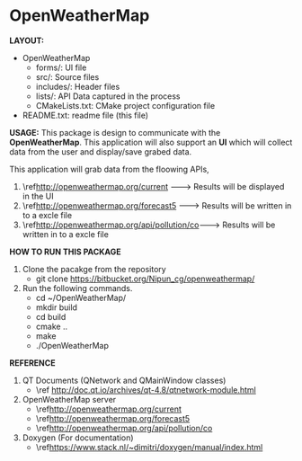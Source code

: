 # OpenWeatherMap

**LAYOUT:**
- OpenWeatherMap 
  - forms/:                 UI file
  - src/:                   Source files
  - includes/:              Header files
  - lists/:                 API Data captured in the process	
  - CMakeLists.txt:         CMake project configuration file
- README.txt:             readme file (this file)

**USAGE:**
This package is design to communicate with the **OpenWeatherMap**. This application will also support an **UI** which will collect data from the user and display/save grabed data. 

This application will grab data from the floowing APIs,
   1) \ref<http://openweathermap.org/current>         ---> Results will be displayed in the UI
   2) \ref<http://openweathermap.org/forecast5>       ---> Results will be written in to a excle file
   3) \ref<http://openweathermap.org/api/pollution/co>---> Results will be written in to a excle file

**HOW TO RUN THIS PACKAGE**
1. Clone the pacakge from the repository
   - git clone https://bitbucket.org/Nipun_cg/openweathermap/
2. Run the following commands.
   - cd ~/OpenWeatherMap/
   - mkdir build
   - cd build
   - cmake ..
   - make
   - ./OpenWeatherMap

**REFERENCE**
1. QT Documents (QNetwork and QMainWindow classes)
   - \ref <http://doc.qt.io/archives/qt-4.8/qtnetwork-module.html>
2. OpenWeatherMap server
   - \ref<http://openweathermap.org/current>
   - \ref<http://openweathermap.org/forecast5>
   - \ref<http://openweathermap.org/api/pollution/co>
3. Doxygen (For documentation)
   - \ref<https://www.stack.nl/~dimitri/doxygen/manual/index.html>
   

